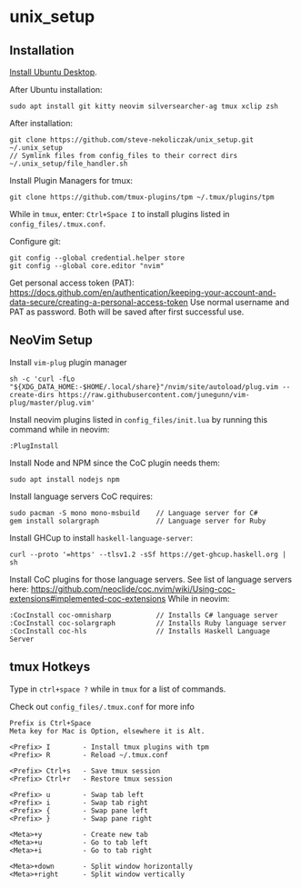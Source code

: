 # unix_setup

## Installation

[Install Ubuntu Desktop](https://ubuntu.com/tutorials/install-ubuntu-desktop#1-overview).

After Ubuntu installation:
```
sudo apt install git kitty neovim silversearcher-ag tmux xclip zsh
```

After installation:
```
git clone https://github.com/steve-nekoliczak/unix_setup.git ~/.unix_setup
// Symlink files from config_files to their correct dirs
~/.unix_setup/file_handler.sh
```

Install Plugin Managers for tmux:
```
git clone https://github.com/tmux-plugins/tpm ~/.tmux/plugins/tpm
```

While in `tmux`, enter: `Ctrl+Space I` to install plugins listed in `config_files/.tmux.conf`.

Configure git:
```
git config --global credential.helper store
git config --global core.editor "nvim"
```
Get personal access token (PAT): https://docs.github.com/en/authentication/keeping-your-account-and-data-secure/creating-a-personal-access-token
Use normal username and PAT as password.
Both will be saved after first successful use.

## NeoVim Setup

Install `vim-plug` plugin manager
```
sh -c 'curl -fLo "${XDG_DATA_HOME:-$HOME/.local/share}"/nvim/site/autoload/plug.vim --create-dirs https://raw.githubusercontent.com/junegunn/vim-plug/master/plug.vim'
```

Install neovim plugins listed in `config_files/init.lua` by running this command while in neovim:
```
:PlugInstall
```

Install Node and NPM since the CoC plugin needs them:
```
sudo apt install nodejs npm
```

Install language servers CoC requires:
```
sudo pacman -S mono mono-msbuild    // Language server for C#
gem install solargraph              // Language server for Ruby
```

Install GHCup to install `haskell-language-server`:
```
curl --proto '=https' --tlsv1.2 -sSf https://get-ghcup.haskell.org | sh
```

Install CoC plugins for those language servers.
See list of language servers here: https://github.com/neoclide/coc.nvim/wiki/Using-coc-extensions#implemented-coc-extensions
While in neovim:
```
:CocInstall coc-omnisharp           // Installs C# language server
:CocInstall coc-solargraph          // Installs Ruby language server
:CocInstall coc-hls                 // Installs Haskell Language Server
```

## tmux Hotkeys

Type in `ctrl+space ?` while in `tmux` for a list of commands.

Check out `config_files/.tmux.conf` for more info

```
Prefix is Ctrl+Space
Meta key for Mac is Option, elsewhere it is Alt.

<Prefix> I        - Install tmux plugins with tpm
<Prefix> R        - Reload ~/.tmux.conf

<Prefix> Ctrl+s   - Save tmux session
<Prefix> Ctrl+r   - Restore tmux session

<Prefix> u        - Swap tab left
<Prefix> i        - Swap tab right
<Prefix> {        - Swap pane left
<Prefix> }        - Swap pane right

<Meta>+y          - Create new tab
<Meta>+u          - Go to tab left
<Meta>+i          - Go to tab right

<Meta>+down       - Split window horizontally
<Meta>+right      - Split window vertically
```
